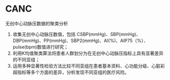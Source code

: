 # CANC
无创中心动脉压数据的聚类分析
1. 收集无创中心动脉压数值，包括 CSBP(mmHg)、SBP(mmHg)、DBP(mmHg)、PP(mmHg)、SBP2(mmHg)、AI(%)、AIP75（%）、pulse(bpm)数值进行研究；
2. 利用K均值聚类算法将患者人群划分为在无创中心动脉压指标上具有显著差异的不同亚组；
3. 运用多种显著性检验方法比较不同亚组在患者基本资料、心功能分级、心脏彩超指标等多个方面的差异，分析发现不同亚组的医疗风险。
